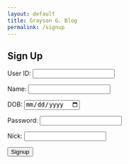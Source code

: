 ```yaml
---
layout: default
title: Grayson G. Blog
permalink: /signup
---
```


<!-- 
A simple HTML login form with a Login action when the button is pressed.  

The form triggers the login_user function defined in the JavaScript below when the Login button is pressed.
-->
## Sign Up

<form action="javascript:signup_user()">
    <p><label>
        User ID:
        <input type="text" name="uid" id="uid" required>
    </label></p>
        <p><label>
        Name: 
        <input type="text" name="name" id="name" required>
    </label></p>
        <p><label>
        DOB:
        <input type="date" name="dob" id="dob" required>
    </label></p>
    <p><label>
        Password:
        <input type="password" name="password" id="password" required>
    </label></p>
        <p><label>
        Nick:
        <input type="text" name="Nick" id="Nick" required>
    </label></p>
    <p>
        <button>Signup</button>
    </p>

</form>

<!-- 
Below JavaScript code is designed to handle user authentication in a web application. It's written to work with a backend server that uses JWT (JSON Web Tokens) for authentication.

The script defines a function when the page loads. This function is triggered when the Login button in the HTML form above is pressed. 
 -->
<script type="module">
    // uri variable and options object are obtained from config.js
    import { uri, options } from '{{site.baseurl}}/assets/js/api/config.js';

    function signup_user(){
        // Set Authenticate endpoint
        const url = uri + '/api/users/';

        // Set the body of the request to include login data from the DOM
        const body = {
            uid: document.getElementById("uid").value,
            name: document.getElementById("name").value,
            password: document.getElementById("password").value,
            dob: document.getElementById("dob").value,
            Nick: document.getElementById("Nick").value,
        };

        // Change options according to Authentication requirements
        const authOptions = {
            ...options, // This will copy all properties from options
            method: 'POST', // Override the method property
            cache: 'no-cache', // Set the cache property
            body: JSON.stringify(body)
        };

        // Fetch JWT
        fetch(url, authOptions)
        .then(response => {
            // handle error response from Web API
            if (!response.ok) {
                const errorMsg = 'Signup error: ' + response.status;
                console.log(errorMsg);
                return;
            }
            // Success!!!
            // Redirect to the database page
            window.location.href = "{{site.baseurl}}/main_menu/";
        })
        // catch fetch errors (ie ACCESS to server blocked)
        .catch(err => {
            console.error(err);
        });
    }

    // Attach login_user to the window object, allowing access to form action
    window.signup_user = signup_user;
</script>
